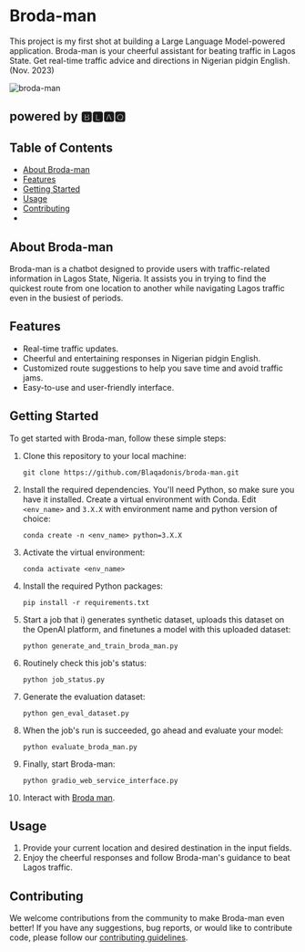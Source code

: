  # Broda-man

This project is my first shot at building a Large Language Model-powered application. Broda-man is your cheerful assistant for beating traffic in Lagos State. Get real-time traffic advice and directions in Nigerian pidgin English. (Nov. 2023)

![broda-man](https://github.com/Blaqadonis/broda-man/assets/100685852/df9e6402-c88f-4a56-96e9-6555e612547e)
## powered by 🅱🅻🅰🆀



## Table of Contents

- [About Broda-man](#about-broda-man)
- [Features](#features)
- [Getting Started](#getting-started)
- [Usage](#usage)
- [Contributing](#contributing)
- 


## About Broda-man

Broda-man is a chatbot designed to provide users with traffic-related information in Lagos State, Nigeria. It assists you in trying to find the quickest route from one location to another while navigating Lagos traffic even in the busiest of periods.

## Features

- Real-time traffic updates.
- Cheerful and entertaining responses in Nigerian pidgin English.
- Customized route suggestions to help you save time and avoid traffic jams.
- Easy-to-use and user-friendly interface.



## Getting Started

To get started with Broda-man, follow these simple steps:

1. Clone this repository to your local machine:
   ```shell
   git clone https://github.com/Blaqadonis/broda-man.git
2. Install the required dependencies. You'll need Python, so make sure you have it installed.
   Create a virtual environment with Conda.
   Edit ```<env_name>``` and ```3.X.X``` with environment name and python version of choice:
   ```shell
   conda create -n <env_name> python=3.X.X
3. Activate the virtual environment:
   ```shell
   conda activate <env_name>
4. Install the required Python packages:
   ```shell
   pip install -r requirements.txt
5. Start a job that i) generates synthetic dataset, uploads this dataset on the OpenAI platform, and finetunes a model with this uploaded dataset:
   ```shell
   python generate_and_train_broda_man.py
6. Routinely check this job's status:
   ```shell
   python job_status.py
7. Generate the evaluation dataset:
   ```shell
   python gen_eval_dataset.py
8. When the job's run is succeeded, go ahead and evaluate your model:
   ```shell
   python evaluate_broda_man.py
9. Finally, start Broda-man:
   ```shell
   python gradio_web_service_interface.py
10. Interact with [Broda man](http://127.0.0.1:7860/).



## Usage
1. Provide your current location and desired destination in the input fields.
2. Enjoy the cheerful responses and follow Broda-man's guidance to beat Lagos traffic.


## Contributing

We welcome contributions from the community to make Broda-man even better! If you have any suggestions, bug reports, or would like to contribute code, please follow our [contributing guidelines](https://community.openai.com/t/i-have-the-error-openai-error-serviceunavailableerror-the-server-is-overloaded-or-not-ready-yet/290475/3).



   
   
